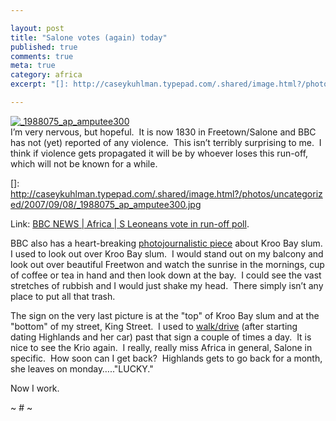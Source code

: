 ```yaml
---

layout: post
title: "Salone votes (again) today"
published: true
comments: true
meta: true
category: africa
excerpt: "[]: http://caseykuhlman.typepad.com/.shared/image.html?/photos/uncategorized/2007/09/08/_1988075_ap_amputee300.jpg"

---
```


[![_1988075_ap_amputee300][2]][2]  
I’m very nervous, but hopeful.  It is now 1830 in Freetown/Salone and BBC has not (yet) reported of any violence.  This isn’t terribly surprising to me.  I think if violence gets propagated it will be by whoever loses this run-off, which will not be known for a while.  

 []: http://caseykuhlman.typepad.com/.shared/image.html?/photos/uncategorized/2007/09/08/_1988075_ap_amputee300.jpg

Link: [BBC NEWS | Africa | S Leoneans vote in run-off poll][2].

 [2]: http://news.bbc.co.uk/2/hi/africa/6984697.stm "BBC NEWS | Africa | S Leoneans vote in run-off poll"

BBC also has a heart-breaking [photojournalistic piece][3] about Kroo Bay slum.  I used to look out over Kroo Bay slum.  I would stand out on my balcony and look out over beautiful Freetwon and watch the sunrise in the mornings, cup of coffee or tea in hand and then look down at the bay.  I could see the vast stretches of rubbish and I would just shake my head.  There simply isn’t any place to put all that trash.  

 [3]: http://news.bbc.co.uk/2/shared/spl/hi/picture_gallery/07/africa_sierra_leone_slum/html/1.stm

The sign on the very last picture is at the "top" of Kroo Bay slum and at the "bottom" of my street, King Street.  I used to [walk/drive][4] (after starting dating Highlands and her car) past that sign a couple of times a day.  It is nice to see the Krio again.  I really, really miss Africa in general, Salone in specific.  How soon can I get back?  Highlands gets to go back for a month, she leaves on monday….."LUCKY."

 [4]: http://caseykuhlman.typepad.com/underwater/2007/03/i_little_trip_t.html

Now I work.

~ # ~